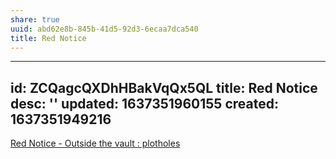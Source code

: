```yaml
---
share: true
uuid: abd62e8b-845b-41d5-92d3-6ecaa7dca540
title: Red Notice
---
```

---
id: ZCQagcQXDhHBakVqQx5QL
title: Red Notice
desc: ''
updated: 1637351960155
created: 1637351949216
---

[Red Notice - Outside the vault : plotholes](https://old.reddit.com/r/plotholes/comments/qtwp6l/red_notice_outside_the_vault/)
